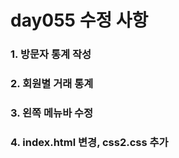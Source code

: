# day055 수정 사항
<h3>1. 방문자 통계 작성
<h3>2. 회원별 거래 통계
<h3>3. 왼쪽 메뉴바 수정
<h3>4. index.html 변경, css2.css 추가
